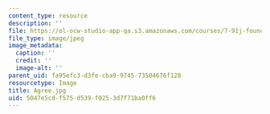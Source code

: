 ```yaml
---
content_type: resource
description: ''
file: https://ol-ocw-studio-app-qa.s3.amazonaws.com/courses/7-91j-foundations-of-computational-and-systems-biology-spring-2014/5047e5cdf575d539f0253d7f71ba0ff6_Agree.jpg
file_type: image/jpeg
image_metadata:
  caption: ''
  credit: ''
  image-alt: ''
parent_uid: fa95efc3-d3fe-cba9-9745-73504676f128
resourcetype: Image
title: Agree.jpg
uid: 5047e5cd-f575-d539-f025-3d7f71ba0ff6
---
```

